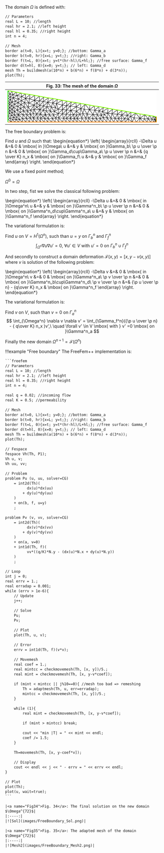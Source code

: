 The domain $\Omega$ is defined with:

```freefem
// Parameters
real L = 10; //length
real hr = 2.1; //left height
real hl = 0.35; //right height
int n = 4;

// Mesh
border a(t=0, L){x=t; y=0;}; //bottom: Gamma_a
border b(t=0, hr){x=L; y=t;}; //right: Gamma_b
border f(t=L, 0){x=t; y=t*(hr-hl)/L+hl;}; //free surface: Gamma_f
border d(t=hl, 0){x=0; y=t;}; // left: Gamma_d
mesh Th = buildmesh(a(10*n) + b(6*n) + f(8*n) + d(3*n));
plot(Th);
```

|<a name="Fig33">Fig. 33</a>: The mesh of the domain $\Omega$|
|:----:|
|![Mesh1](images/FreeBoundary_Mesh1.png)|

The free boundary problem is:

Find $u$ and $\Omega$ such that:
\begin{equation*}
	\left\{
	\begin{array}{rcll}
		-\Delta u &=& 0 & \mbox{ in }\Omega\\
		u &=& y & \mbox{ on }\Gamma_b\\
		\p u \over \p n &=& 0 & \mbox{ on }\Gamma_d\cup\Gamma_a\\
		\p u \over \p n &=& {q \over K} n_x & \mbox{ on }\Gamma_f\\
		u &=& y & \mbox{ on }\Gamma_f
	\end{array}
	\right.
\end{equation*}

We use a fixed point method;

$\Omega^0 = \Omega$

In two step, fist we solve the classical following problem:

\begin{equation*}
	\left\{
	\begin{array}{rcll}
		-\Delta u &=& 0 & \mbox{ in }\Omega^n\\
		u &=& y & \mbox{ on }\Gamma^n_b\\
		\p u \over \p n &=& 0 & \mbox{ on }\Gamma^n_d\cup\Gamma^n_a\\
		u &=& y & \mbox{ on }\Gamma^n_f
	\end{array}
	\right.
\end{equation*}

The variational formulation is:

Find $u$ on $V=H^1(\Omega^n)$, such than $u=y$ on $\Gamma^n_b$ and $\Gamma^n_f$
$$
\int_{\Omega^n}\nabla u \nabla u' = 0,\ \forall u' \in V \mbox{ with } u' =0 \mbox{ on }\Gamma^n_b \cup \Gamma^n_f
$$

And secondly to construct a domain deformation $\mathcal{F}(x,y)=[x,y-v(x,y)]$ where $v$ is solution of the following problem:

\begin{equation*}
	\left\{
	\begin{array}{rcll}
		-\Delta v &=& 0 & \mbox{ in }\Omega^n\\
		v &=& 0 & \mbox{ on }\Gamma^n_a\\
		\p v \over \p n &=& 0 & \mbox{ on }\Gamma^n_b\cup\Gamma^n_d\\
		\p v \over \p n &=& {\p u \over \p n} - {q\over K} n_x & \mbox{ on }\Gamma^n_f
	\end{array}
	\right.
\end{equation*}

The variational formulation is:

Find $v$ on $V$, such than $v=0$ on $\Gamma^n_a$
$$
\int_{\Omega^n} \nabla v \nabla v' = \int_{\Gamma_f^n}({\p u \over \p n} - { q\over K} n_x )v',\ \quad \forall v' \in V \mbox{ with } v' =0 \mbox{ on }\Gamma^n_a
$$

Finally the new domain $\Omega^{n+1} = \mathcal{F}(\Omega^n)$

!!!example "Free boundary"
	The FreeFem++ implementation is:

	```freefem
	// Parameters
	real L = 10; //length
	real hr = 2.1; //left height
	real hl = 0.35; //right height
	int n = 4;

	real q = 0.02; //incoming flow
	real K = 0.5; //permeability

	// Mesh
	border a(t=0, L){x=t; y=0;}; //bottom: Gamma_a
	border b(t=0, hr){x=L; y=t;}; //right: Gamma_b
	border f(t=L, 0){x=t; y=t*(hr-hl)/L+hl;}; //free surface: Gamma_f
	border d(t=hl, 0){x=0; y=t;}; // left: Gamma_d
	mesh Th = buildmesh(a(10*n) + b(6*n) + f(8*n) + d(3*n));
	plot(Th);

	// Fespace
	fespace Vh(Th, P1);
	Vh u, v;
	Vh uu, vv;

	// Problem
	problem Pu (u, uu, solver=CG)
		= int2d(Th)(
			  dx(u)*dx(uu)
			+ dy(u)*dy(uu)
		)
		+ on(b, f, u=y)
		;

	problem Pv (v, vv, solver=CG)
		= int2d(Th)(
			  dx(v)*dx(vv)
			+ dy(v)*dy(vv)
		)
		+ on(a, v=0)
		+ int1d(Th, f)(
			  vv*((q/K)*N.y - (dx(u)*N.x + dy(u)*N.y))
		)
		;

	// Loop
	int j = 0;
	real errv = 1.;
	real erradap = 0.001;
	while (errv > 1e-6){
		// Update
		j++;

		// Solve
		Pu;
		Pv;

		// Plot
		plot(Th, u, v);

		// Error
		errv = int1d(Th, f)(v*v);

		// Movemesh
		real coef = 1.;
		real mintcc = checkmovemesh(Th, [x, y])/5.;
		real mint = checkmovemesh(Th, [x, y-v*coef]);

		if (mint < mintcc || j%10==0){ //mesh too bad => remeshing
			Th = adaptmesh(Th, u, err=erradap);
			mintcc = checkmovemesh(Th, [x, y])/5.;
		}

		while (1){
			real mint = checkmovemesh(Th, [x, y-v*coef]);

			if (mint > mintcc) break;

			cout << "min |T| = " << mint << endl;
			coef /= 1.5;
		}

		Th=movemesh(Th, [x, y-coef*v]);

		// Display
		cout << endl << j << " - errv = " << errv << endl;
	}

	// Plot
	plot(Th);
	plot(u, wait=true);
	```

	|<a name="Fig34">Fig. 34</a>: The final solution on the new domain $\Omega^{72}$|
	|:----:|
	|![Sol](images/FreeBoundary_Sol.png)|

	|<a name="Fig35">Fig. 35</a>: The adapted mesh of the domain $\Omega^{72}$|
	|:----:|
	|![Mesh2](images/FreeBoundary_Mesh2.png)|
